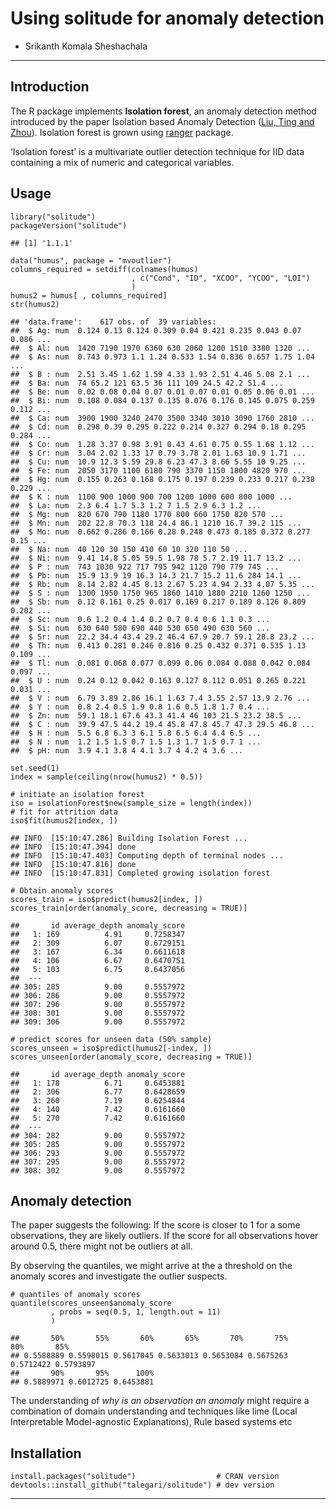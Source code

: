 Using solitude for anomaly detection
====================================

-   Srikanth Komala Sheshachala

------------------------------------------------------------------------

Introduction
------------

The R package implements **Isolation forest**, an anomaly detection
method introduced by the paper Isolation based Anomaly Detection ([Liu,
Ting and Zhou](https://dl.acm.org/doi/10.1145/2133360.2133363)).
Isolation forest is grown using
[ranger](https://cran.r-project.org/package=ranger) package.

‘Isolation forest’ is a multivariate outlier detection technique for IID
data containing a mix of numeric and categorical variables.

Usage
-----

    library("solitude")
    packageVersion("solitude")

    ## [1] '1.1.1'

    data("humus", package = "mvoutlier")
    columns_required = setdiff(colnames(humus)
                               , c("Cond", "ID", "XCOO", "YCOO", "LOI")
                               )
    humus2 = humus[ , columns_required]
    str(humus2)

    ## 'data.frame':    617 obs. of  39 variables:
    ##  $ Ag: num  0.124 0.13 0.124 0.309 0.04 0.421 0.235 0.043 0.07 0.086 ...
    ##  $ Al: num  1420 7190 1970 6360 630 2060 1200 1510 3380 1320 ...
    ##  $ As: num  0.743 0.973 1.1 1.24 0.533 1.54 0.836 0.657 1.75 1.04 ...
    ##  $ B : num  2.51 3.45 1.62 1.59 4.33 1.93 2.51 4.46 5.08 2.1 ...
    ##  $ Ba: num  74 65.2 121 63.5 36 111 109 24.5 42.2 51.4 ...
    ##  $ Be: num  0.02 0.08 0.04 0.07 0.01 0.07 0.01 0.05 0.06 0.01 ...
    ##  $ Bi: num  0.108 0.084 0.137 0.135 0.076 0.176 0.145 0.075 0.259 0.112 ...
    ##  $ Ca: num  3900 1900 3240 2470 3500 3340 3010 3090 1760 2810 ...
    ##  $ Cd: num  0.298 0.39 0.295 0.222 0.214 0.327 0.294 0.18 0.295 0.284 ...
    ##  $ Co: num  1.28 3.37 0.98 3.91 0.43 4.61 0.75 0.55 1.68 1.12 ...
    ##  $ Cr: num  3.04 2.02 1.33 17 0.79 3.78 2.01 1.63 10.9 1.71 ...
    ##  $ Cu: num  10.9 12.3 5.59 29.8 6.23 47.3 8.66 5.55 10 9.25 ...
    ##  $ Fe: num  2050 3170 1100 6180 790 3370 1150 1800 4820 970 ...
    ##  $ Hg: num  0.155 0.263 0.168 0.175 0.197 0.239 0.233 0.217 0.238 0.229 ...
    ##  $ K : num  1100 900 1000 900 700 1200 1000 600 800 1000 ...
    ##  $ La: num  2.3 6.4 1.7 5.3 1.2 7 1.5 2.9 6.3 1.2 ...
    ##  $ Mg: num  820 670 790 1180 1770 800 660 1750 820 570 ...
    ##  $ Mn: num  202 22.8 70.3 118 24.4 86.1 1210 16.7 39.2 115 ...
    ##  $ Mo: num  0.662 0.286 0.166 0.28 0.248 0.473 0.185 0.372 0.277 0.15 ...
    ##  $ Na: num  40 120 30 150 410 60 10 320 110 50 ...
    ##  $ Ni: num  9.41 14.8 5.05 59.5 1.98 78 5.7 2.19 11.7 13.2 ...
    ##  $ P : num  743 1030 922 717 795 942 1120 790 779 745 ...
    ##  $ Pb: num  15.9 13.9 19 16.3 14.3 21.7 15.2 11.6 284 14.1 ...
    ##  $ Rb: num  8.14 2.82 4.45 8.13 2.67 5.23 4.94 2.33 4.07 5.35 ...
    ##  $ S : num  1300 1950 1750 965 1860 1410 1880 2210 1260 1250 ...
    ##  $ Sb: num  0.12 0.161 0.25 0.017 0.169 0.217 0.189 0.126 0.809 0.202 ...
    ##  $ Sc: num  0.6 1.2 0.4 1.4 0.2 0.7 0.4 0.6 1.1 0.3 ...
    ##  $ Si: num  630 640 580 690 440 530 650 490 630 560 ...
    ##  $ Sr: num  22.2 34.4 43.4 29.2 46.4 67.9 20.7 59.1 28.8 23.2 ...
    ##  $ Th: num  0.413 0.281 0.246 0.816 0.25 0.432 0.371 0.535 1.13 0.109 ...
    ##  $ Tl: num  0.081 0.068 0.077 0.099 0.06 0.084 0.088 0.042 0.084 0.097 ...
    ##  $ U : num  0.24 0.12 0.042 0.163 0.127 0.112 0.051 0.265 0.221 0.031 ...
    ##  $ V : num  6.79 3.89 2.86 16.1 1.63 7.4 3.55 2.57 13.9 2.76 ...
    ##  $ Y : num  0.8 2.4 0.5 1.9 0.8 1.6 0.5 1.8 1.7 0.4 ...
    ##  $ Zn: num  59.1 18.1 67.6 43.3 41.4 46 103 21.5 23.2 38.5 ...
    ##  $ C : num  39.9 47.5 44.2 19.4 45.8 47.8 45.7 47.3 29.5 46.8 ...
    ##  $ H : num  5.5 6.8 6.3 3 6.1 5.8 6.5 6.4 4.4 6.5 ...
    ##  $ N : num  1.2 1.5 1.5 0.7 1.5 1.3 1.7 1.5 0.7 1 ...
    ##  $ pH: num  3.9 4.1 3.8 4 4.1 3.7 4 4.2 4 3.6 ...

    set.seed(1)
    index = sample(ceiling(nrow(humus2) * 0.5))

    # initiate an isolation forest
    iso = isolationForest$new(sample_size = length(index))
    # fit for attrition data
    iso$fit(humus2[index, ])

    ## INFO  [15:10:47.286] Building Isolation Forest ...  
    ## INFO  [15:10:47.394] done 
    ## INFO  [15:10:47.403] Computing depth of terminal nodes ...  
    ## INFO  [15:10:47.816] done 
    ## INFO  [15:10:47.831] Completed growing isolation forest

    # Obtain anomaly scores
    scores_train = iso$predict(humus2[index, ])
    scores_train[order(anomaly_score, decreasing = TRUE)]

    ##       id average_depth anomaly_score
    ##   1: 169          4.91     0.7258347
    ##   2: 309          6.07     0.6729151
    ##   3: 167          6.34     0.6611618
    ##   4: 106          6.67     0.6470751
    ##   5: 103          6.75     0.6437056
    ##  ---                                
    ## 305: 285          9.00     0.5557972
    ## 306: 286          9.00     0.5557972
    ## 307: 296          9.00     0.5557972
    ## 308: 301          9.00     0.5557972
    ## 309: 306          9.00     0.5557972

    # predict scores for unseen data (50% sample)
    scores_unseen = iso$predict(humus2[-index, ])
    scores_unseen[order(anomaly_score, decreasing = TRUE)]

    ##       id average_depth anomaly_score
    ##   1: 178          6.71     0.6453881
    ##   2: 306          6.77     0.6428659
    ##   3: 260          7.19     0.6254844
    ##   4: 140          7.42     0.6161660
    ##   5: 270          7.42     0.6161660
    ##  ---                                
    ## 304: 282          9.00     0.5557972
    ## 305: 285          9.00     0.5557972
    ## 306: 293          9.00     0.5557972
    ## 307: 295          9.00     0.5557972
    ## 308: 302          9.00     0.5557972

Anomaly detection
-----------------

The paper suggests the following: If the score is closer to 1 for a some
observations, they are likely outliers. If the score for all
observations hover around 0.5, there might not be outliers at all.

By observing the quantiles, we might arrive at the a threshold on the
anomaly scores and investigate the outlier suspects.

    # quantiles of anomaly scores
    quantile(scores_unseen$anomaly_score
             , probs = seq(0.5, 1, length.out = 11)
             )

    ##       50%       55%       60%       65%       70%       75%       80%       85% 
    ## 0.5588889 0.5598015 0.5617045 0.5633013 0.5653084 0.5675263 0.5712422 0.5793897 
    ##       90%       95%      100% 
    ## 0.5889971 0.6012725 0.6453881

The understanding of *why is an observation an anomaly* might require a
combination of domain understanding and techniques like lime (Local
Interpretable Model-agnostic Explanations), Rule based systems etc

Installation
------------

    install.packages("solitude")                  # CRAN version
    devtools::install_github("talegari/solitude") # dev version

------------------------------------------------------------------------
